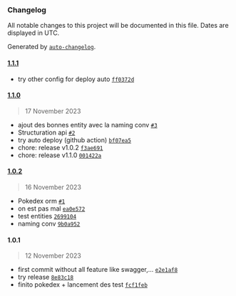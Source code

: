 ### Changelog

All notable changes to this project will be documented in this file. Dates are displayed in UTC.

Generated by [`auto-changelog`](https://github.com/CookPete/auto-changelog).

#### [1.1.1](https://github.com/Dakuken/API501/compare/1.1.0...1.1.1)

- try other config for deploy auto [`ff0372d`](https://github.com/Dakuken/API501/commit/ff0372dd7982ba03d3a03563e622a23c2602f604)

#### [1.1.0](https://github.com/Dakuken/API501/compare/1.0.2...1.1.0)

> 17 November 2023

- ajout des bonnes entity avec la naming conv [`#3`](https://github.com/Dakuken/API501/pull/3)
- Structuration api [`#2`](https://github.com/Dakuken/API501/pull/2)
- try auto deploy (github action) [`bf07ea5`](https://github.com/Dakuken/API501/commit/bf07ea59037ec5e6d6010f5ff1a97f4588f276d0)
- chore: release v1.0.2 [`f3ae691`](https://github.com/Dakuken/API501/commit/f3ae69191a9706452dc906beda1cce37c34e2573)
- chore: release v1.1.0 [`001422a`](https://github.com/Dakuken/API501/commit/001422ad11347778b038613091efec4035bf8b13)

#### [1.0.2](https://github.com/Dakuken/API501/compare/1.0.1...1.0.2)

> 16 November 2023

- Pokedex orm [`#1`](https://github.com/Dakuken/API501/pull/1)
- on est pas mal [`ea0e572`](https://github.com/Dakuken/API501/commit/ea0e5726afefd029cc8050e4209f6ebeeab591ed)
- test entities [`2699104`](https://github.com/Dakuken/API501/commit/269910417db5c3c97c08685855c0714979d36f4a)
- naming conv [`9b0a952`](https://github.com/Dakuken/API501/commit/9b0a952e9972edeea54b42d315ae159cdd3e6883)

#### 1.0.1

> 12 November 2023

- first commit without all feature like swagger,... [`e2e1af8`](https://github.com/Dakuken/API501/commit/e2e1af87b95e32ad6e94992883585997dc52a410)
- try release [`8e83c18`](https://github.com/Dakuken/API501/commit/8e83c18fb241abf7775e58a9437fc86a918d4780)
- finito pokedex + lancement des test [`fcf1feb`](https://github.com/Dakuken/API501/commit/fcf1febd3cb5ee0f6bc6c5bca49da736b1417368)
